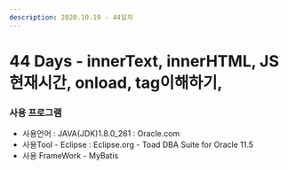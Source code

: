 ```yaml
---
description: 2020.10.19 - 44일차
---
```


# 44 Days - innerText, innerHTML, JS현재시간, onload, tag이해하기,

### 사용 프로그램

* 사용언어 : JAVA\(JDK\)1.8.0\_261 : Oracle.com
* 사용Tool  - Eclipse : Eclipse.org - Toad DBA Suite for Oracle 11.5
* 사용 FrameWork - MyBatis

